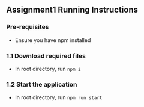 ## Assignment1 Running Instructions

### Pre-requisites
- Ensure you have npm installed

### 1.1 Download required files
- In root directory, run `npm i`

### 1.2 Start the application
- In root directory, run `npm run start`